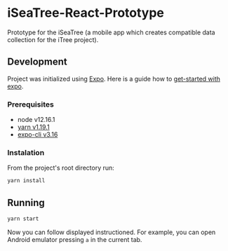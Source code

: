 # iSeaTree-React-Prototype
Prototype for the iSeaTree (a mobile app which creates compatible data collection for the iTree project).

## Development

Project was initialized using [Expo](https://expo.io). Here is a guide how to [get-started with expo](https://docs.expo.io/versions/latest/get-started/installation).

### Prerequisites

* node v12.16.1
* [yarn v1.19.1](https://yarnpkg.com)
* [expo-cli v3.16](https://www.npmjs.com/package/expo-cli)

### Instalation

From the project's root directory run:
```bash
yarn install
```

## Running

```bash
yarn start
```

Now you can follow displayed instructioned. For example, you can open Android emulator pressing `a` in the current tab.
